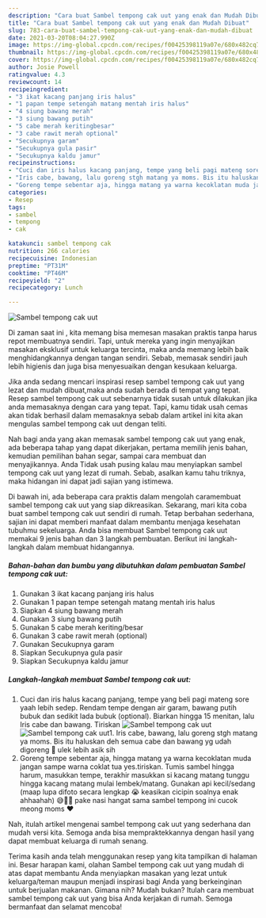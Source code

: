 ```yaml
---
description: "Cara buat Sambel tempong cak uut yang enak dan Mudah Dibuat"
title: "Cara buat Sambel tempong cak uut yang enak dan Mudah Dibuat"
slug: 783-cara-buat-sambel-tempong-cak-uut-yang-enak-dan-mudah-dibuat
date: 2021-03-20T08:04:27.990Z
image: https://img-global.cpcdn.com/recipes/f00425398119a07e/680x482cq70/sambel-tempong-cak-uut-foto-resep-utama.jpg
thumbnail: https://img-global.cpcdn.com/recipes/f00425398119a07e/680x482cq70/sambel-tempong-cak-uut-foto-resep-utama.jpg
cover: https://img-global.cpcdn.com/recipes/f00425398119a07e/680x482cq70/sambel-tempong-cak-uut-foto-resep-utama.jpg
author: Josie Powell
ratingvalue: 4.3
reviewcount: 14
recipeingredient:
- "3 ikat kacang panjang iris halus"
- "1 papan tempe setengah matang mentah iris halus"
- "4 siung bawang merah"
- "3 siung bawang putih"
- "5 cabe merah keritingbesar"
- "3 cabe rawit merah optional"
- "Secukupnya garam"
- "Secukupnya gula pasir"
- "Secukupnya kaldu jamur"
recipeinstructions:
- "Cuci dan iris halus kacang panjang, tempe yang beli pagi mateng sore yaah lebih sedep. Rendam tempe dengan air garam, bawang putih bubuk dan sedikit lada bubuk (optional). Biarkan hingga 15 menitan, lalu Iris cabe dan bawang. Tiriskan"
- "Iris cabe, bawang, lalu goreng stgh matang ya moms. Bis itu haluskan deh semua cabe dan bawang yg udah digoreng 🥺 ulek lebih asik sih"
- "Goreng tempe sebentar aja, hingga matang ya warna kecoklatan muda jangan sampe warna coklat tua yes.tiriskan. Tumis sambel hingga harum, masukkan tempe, terakhir masukkan si kacang matang tunggu hingga kacang matang mulai lembek/matang. Gunakan api kecil/sedang (maap lupa difoto secara lengkap 😭 keasikan cicipin soalnya enak ahhaahah) 😅🙏🏻 pake nasi hangat sama sambel tempong ini cucok meong moms ❤️"
categories:
- Resep
tags:
- sambel
- tempong
- cak

katakunci: sambel tempong cak 
nutrition: 266 calories
recipecuisine: Indonesian
preptime: "PT31M"
cooktime: "PT46M"
recipeyield: "2"
recipecategory: Lunch

---
```



![Sambel tempong cak uut](https://img-global.cpcdn.com/recipes/f00425398119a07e/680x482cq70/sambel-tempong-cak-uut-foto-resep-utama.jpg)

Di zaman  saat ini , kita memang bisa memesan masakan praktis tanpa harus repot membuatnya sendiri. Tapi, untuk mereka yang ingin menyajikan masakan eksklusif untuk keluarga tercinta, maka anda memang lebih baik menghidangkannya dengan tangan sendiri. Sebab, memasak sendiri jauh lebih higienis dan juga bisa menyesuaikan dengan kesukaan keluarga.

Jika anda sedang mencari inspirasi resep sambel tempong cak uut yang lezat dan mudah dibuat,maka anda sudah berada di tempat yang tepat. Resep sambel tempong cak uut  sebenarnya tidak susah untuk dilakukan jika anda memasaknya dengan cara yang tepat. Tapi, kamu tidak usah cemas akan tidak berhasil dalam memasaknya 
sebab dalam artikel ini kita akan mengulas sambel tempong cak uut dengan teliti.  



Nah bagi anda yang akan memasak sambel tempong cak uut yang enak, ada beberapa tahap yang dapat dikerjakan, pertama memilih jenis bahan, kemudian pemilihan bahan segar, sampai cara membuat dan menyajikannya. Anda Tidak usah pusing kalau mau menyiapkan sambel tempong cak uut yang lezat di rumah. Sebab, asalkan kamu  tahu triknya, maka hidangan ini dapat jadi sajian yang istimewa.

Di bawah ini, ada beberapa cara praktis  dalam mengolah caramembuat sambel tempong cak uut yang siap dikreasikan. Sekarang, mari kita coba buat sambel tempong cak uut sendiri di rumah. Tetap berbahan sederhana, sajian ini dapat memberi manfaat dalam membantu menjaga kesehatan tubuhmu sekeluarga. Anda bisa membuat Sambel tempong cak uut memakai 9 jenis bahan dan 3 langkah pembuatan. Berikut ini langkah-langkah dalam membuat hidangannya.

<!--inarticleads1-->

##### Bahan-bahan dan bumbu yang dibutuhkan dalam pembuatan Sambel tempong cak uut:

1. Gunakan 3 ikat kacang panjang iris halus
1. Gunakan 1 papan tempe setengah matang mentah iris halus
1. Siapkan 4 siung bawang merah
1. Gunakan 3 siung bawang putih
1. Gunakan 5 cabe merah keriting/besar
1. Gunakan 3 cabe rawit merah (optional)
1. Gunakan Secukupnya garam
1. Siapkan Secukupnya gula pasir
1. Siapkan Secukupnya kaldu jamur




<!--inarticleads2-->

##### Langkah-langkah membuat Sambel tempong cak uut:

1. Cuci dan iris halus kacang panjang, tempe yang beli pagi mateng sore yaah lebih sedep. Rendam tempe dengan air garam, bawang putih bubuk dan sedikit lada bubuk (optional). Biarkan hingga 15 menitan, lalu Iris cabe dan bawang. Tiriskan
<img src="https://img-global.cpcdn.com/steps/3f214edb74b72191/160x128cq70/sambel-tempong-cak-uut-langkah-memasak-1-foto.jpg" alt="Sambel tempong cak uut"><img src="https://img-global.cpcdn.com/steps/c6e7d9926167d7a6/160x128cq70/sambel-tempong-cak-uut-langkah-memasak-1-foto.jpg" alt="Sambel tempong cak uut">1. Iris cabe, bawang, lalu goreng stgh matang ya moms. Bis itu haluskan deh semua cabe dan bawang yg udah digoreng 🥺 ulek lebih asik sih
1. Goreng tempe sebentar aja, hingga matang ya warna kecoklatan muda jangan sampe warna coklat tua yes.tiriskan. Tumis sambel hingga harum, masukkan tempe, terakhir masukkan si kacang matang tunggu hingga kacang matang mulai lembek/matang. Gunakan api kecil/sedang (maap lupa difoto secara lengkap 😭 keasikan cicipin soalnya enak ahhaahah) 😅🙏🏻 pake nasi hangat sama sambel tempong ini cucok meong moms ❤️




Nah, itulah artikel mengenai  sambel tempong cak uut  yang sederhana dan mudah versi kita. Semoga anda bisa mempraktekkannya dengan hasil yang dapat membuat keluarga di rumah senang. 

Terima kasih anda telah menggunakan resep yang kita tampilkan di halaman ini. Besar harapan kami, olahan  Sambel tempong cak uut yang mudah di atas dapat membantu Anda menyiapkan masakan yang lezat untuk keluarga/teman maupun menjadi inspirasi bagi Anda yang berkeinginan untuk berjualan makanan. Gimana nih? Mudah bukan? Itulah cara membuat sambel tempong cak uut yang bisa Anda kerjakan di rumah. Semoga bermanfaat dan selamat mencoba!

